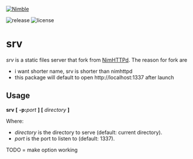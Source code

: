 [![Nimble](https://raw.githubusercontent.com/yglukhov/nimble-tag/master/nimble.png)](https://github.com/me7/srv)

![release](https://img.shields.io/github/release/me7/srv/all.svg)
![license](https://img.shields.io/github/license/me7/srv.svg)

# srv

_srv_ is a static files server that fork from [NimHTTPd](https://github.com/h3rald/nimhttpd).
The reason for fork are
* i want shorter name, srv is shorter than nimhttpd
* this package will default to open http://localhost:1337 after launch

## Usage

**srv** **[** **-p:**_port_ **]** **[** _directory_ **]**

Where:

* _directory_ is the directory to serve (default: current directory).
* _port_ is the port to listen to (default: 1337).

TODO = make option working